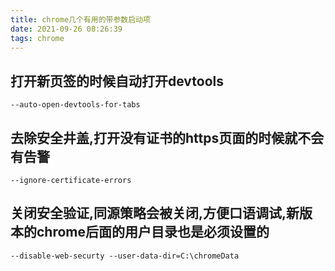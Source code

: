 ```yaml
---
title: chrome几个有用的带参数启动项
date: 2021-09-26 08:26:39
tags: chrome
---
```

## 打开新页签的时候自动打开devtools
`--auto-open-devtools-for-tabs`

## 去除安全井盖,打开没有证书的https页面的时候就不会有告警
`--ignore-certificate-errors`

## 关闭安全验证,同源策略会被关闭,方便口语调试,新版本的chrome后面的用户目录也是必须设置的

`--disable-web-securty --user-data-dir=C:\chromeData`
